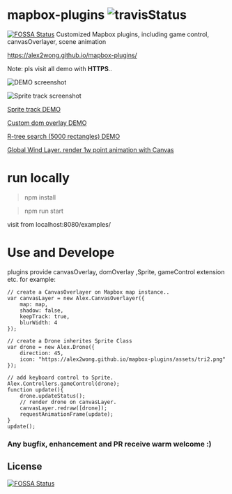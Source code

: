 # mapbox-plugins ![travisStatus](https://travis-ci.org/alex2wong/mapbox-plugins.svg?branch=master)
[![FOSSA Status](https://app.fossa.io/api/projects/git%2Bgithub.com%2Falex2wong%2Fmapbox-plugins.svg?type=shield)](https://app.fossa.io/projects/git%2Bgithub.com%2Falex2wong%2Fmapbox-plugins?ref=badge_shield)
Customized Mapbox plugins, including game control, canvasOverlayer, scene animation

https://alex2wong.github.io/mapbox-plugins/

Note: pls visit all demo with **HTTPS**..

![DEMO screenshot](https://github.com/alex2wong/mapbox-plugins/blob/master/assets/ss.gif)

![Sprite track screenshot](https://github.com/alex2wong/mapbox-plugins/blob/master/assets/sprite_demo.png)

[Sprite track DEMO](https://alex2wong.github.io/mapbox-plugins/examples/sprite)

[Custom dom overlay DEMO](https://alex2wong.github.io/mapbox-plugins/examples/domoverlay)

[R-tree search (5000 rectangles) DEMO](https://alex2wong.github.io/mapbox-plugins/examples/rbush)

[Global Wind Layer. render 1w point animation with Canvas](https://alex2wong.github.io/mapbox-plugins/examples/windLayer)

# run locally

> npm install

> npm run start

visit from localhost:8080/examples/


# Use and Develope
plugins provide canvasOverlay, domOverlay ,Sprite, gameControl extension etc. for example:

```
// create a CanvasOverlayer on Mapbox map instance..
var canvasLayer = new Alex.CanvasOverlayer({
    map: map,
    shadow: false,
    keepTrack: true,
    blurWidth: 4
});

// create a Drone inherites Sprite Class
var drone = new Alex.Drone({
    direction: 45,
    icon: "https://alex2wong.github.io/mapbox-plugins/assets/tri2.png"
});

// add keyboard control to Sprite.
Alex.Controllers.gameControl(drone);
function update(){
    drone.updateStatus();
    // render drone on canvasLayer.
    canvasLayer.redraw([drone]);
    requestAnimationFrame(update);
}
update();

```
### Any **bugfix, enhancement and PR** receive warm welcome :)


## License
[![FOSSA Status](https://app.fossa.io/api/projects/git%2Bgithub.com%2Falex2wong%2Fmapbox-plugins.svg?type=large)](https://app.fossa.io/projects/git%2Bgithub.com%2Falex2wong%2Fmapbox-plugins?ref=badge_large)